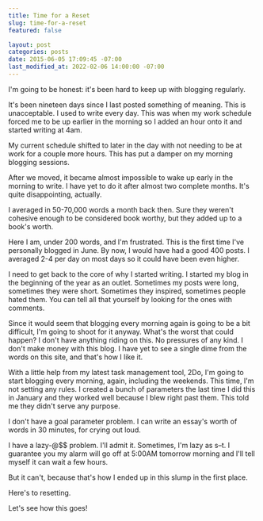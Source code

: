 ```yaml
---
title: Time for a Reset
slug: time-for-a-reset
featured: false

layout: post
categories: posts
date: 2015-06-05 17:09:45 -07:00
last_modified_at: 2022-02-06 14:00:00 -07:00
---
```


I'm going to be honest: it's been hard to keep up with blogging regularly.

It's been nineteen days since I last posted something of meaning. This is unacceptable. I used to write every day. This was when my work schedule forced me to be up earlier in the morning so I added an hour onto it and started writing at 4am.

My current schedule shifted to later in the day with not needing to be at work for a couple more hours. This has put a damper on my morning blogging sessions.

After we moved, it became almost impossible to wake up early in the morning to write. I have yet to do it after almost two complete months. It's quite disappointing, actually.

I averaged in 50-70,000 words a month back then. Sure they weren't cohesive enough to be considered book worthy, but they added up to a book's worth.

Here I am, under 200 words, and I'm frustrated. This is the first time I've personally blogged in June. By now, I would have had a good 400 posts. I averaged 2-4 per day on most days so it could have been even higher.

I need to get back to the core of why I started writing. I started my blog in the beginning of the year as an outlet. Sometimes my posts were long, sometimes they were short. Sometimes they inspired, sometimes people hated them. You can tell all that yourself by looking for the ones with comments.

Since it would seem that blogging every morning again is going to be a bit difficult, I'm going to shoot for it anyway. What's the worst that could happen? I don't have anything riding on this. No pressures of any kind. I don't make money with this blog. I have yet to see a single dime from the words on this site, and that's how I like it.

With a little help from my latest task management tool, 2Do, I'm going to start blogging every morning, again, including the weekends. This time, I'm not setting any rules. I created a bunch of parameters the last time I did this in January and they worked well because I blew right past them. This told me they didn't serve any purpose.

I don't have a goal parameter problem. I can write an essay's worth of words in 30 minutes, for crying out loud.

I have a lazy-@$$ problem. I'll admit it. Sometimes, I'm lazy as s–t. I guarantee you my alarm will go off at 5:00AM tomorrow morning and I'll tell myself it can wait a few hours.

But it can't, because that's how I ended up in this slump in the first place.

Here's to resetting.

Let's see how this goes!

